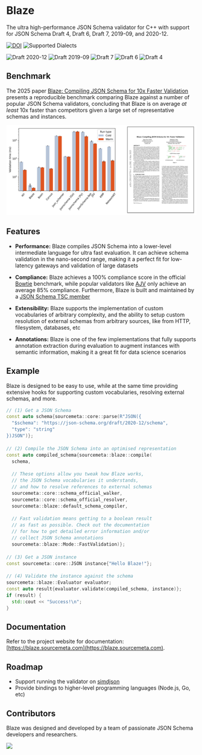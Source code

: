 Blaze
=====

The ultra high-performance JSON Schema validator for C++ with support for JSON
Schema Draft 4, Draft 6, Draft 7, 2019-09, and 2020-12.

[![DOI](https://zenodo.org/badge/DOI/10.5281/zenodo.14867298.svg)](https://doi.org/10.5281/zenodo.14867298)
![Supported Dialects](https://img.shields.io/endpoint?url=https%3A%2F%2Fbowtie.report%2Fbadges%2Fc%2B%2B-blaze%2Fsupported_versions.json)

![Draft 2020-12](https://img.shields.io/endpoint?url=https%3A%2F%2Fbowtie.report%2Fbadges%2Fc%2B%2B-blaze%2Fcompliance%2Fdraft2020-12.json)
![Draft 2019-09](https://img.shields.io/endpoint?url=https%3A%2F%2Fbowtie.report%2Fbadges%2Fc%2B%2B-blaze%2Fcompliance%2Fdraft2019-09.json)
![Draft 7](https://img.shields.io/endpoint?url=https%3A%2F%2Fbowtie.report%2Fbadges%2Fc%2B%2B-blaze%2Fcompliance%2Fdraft7.json)
![Draft 6](https://img.shields.io/endpoint?url=https%3A%2F%2Fbowtie.report%2Fbadges%2Fc%2B%2B-blaze%2Fcompliance%2Fdraft6.json)
![Draft 4](https://img.shields.io/endpoint?url=https%3A%2F%2Fbowtie.report%2Fbadges%2Fc%2B%2B-blaze%2Fcompliance%2Fdraft4.json)

Benchmark
---------

The 2025 paper [Blaze: Compiling JSON Schema for 10x Faster
Validation](https://arxiv.org/abs/2503.02770) presents a reproducible benchmark
comparing Blaze against a number of popular JSON Schema validators, concluding
that Blaze is on average _at least_ 10x faster than competitors given a large
set of representative schemas and instances.

[![](./assets/banner.png)](https://arxiv.org/abs/2503.02770)

Features
--------

- **Performance:** Blaze compiles JSON Schema into a lower-level intermediate
  language for ultra fast evaluation. It can achieve schema validation in the
  nano-second range, making it a perfect fit for low-latency gateways and
  validation of large datasets

- **Compliance:** Blaze achieves a 100% compliance score in the official
  [Bowtie](https://bowtie.report/#/implementations/cpp-blaze) benchmark, while
  popular validators like [AJV](https://bowtie.report/#/implementations/js-ajv)
  only achieve an average 85% compliance. Furthermore, Blaze is built and
  maintained by a [JSON Schema TSC member](https://www.jviotti.com)

- **Extensibility:** Blaze supports the implementation of custom vocabularies
  of arbitrary complexity, and the ability to setup custom resolution of
  external schemas from arbitrary sources, like from HTTP, filesystem,
  databases, etc

- **Annotations:** Blaze is one of the few implementations that fully supports
  annotation extraction during evaluation to augment instances with semantic
  information, making it a great fit for data science scenarios

Example
-------

Blaze is designed to be easy to use, while at the same time providing extensive
hooks for supporting custom vocabularies, resolving external schemas, and more.

```cpp
// (1) Get a JSON Schema
const auto schema{sourcemeta::core::parse(R"JSON({
  "$schema": "https://json-schema.org/draft/2020-12/schema",
  "type": "string"
})JSON")};

// (2) Compile the JSON Schema into an optimised representation
const auto compiled_schema{sourcemeta::blaze::compile(
  schema,

  // These options allow you tweak how Blaze works,
  // the JSON Schema vocabularies it understands,
  // and how to resolve references to external schemas
  sourcemeta::core::schema_official_walker,
  sourcemeta::core::schema_official_resolver,
  sourcemeta::blaze::default_schema_compiler,

  // Fast validation means getting to a boolean result
  // as fast as possible. Check out the documentation
  // for how to get detailed error information and/or
  // collect JSON Schema annotations
  sourcemeta::blaze::Mode::FastValidation)};

// (3) Get a JSON instance
const sourcemeta::core::JSON instance{"Hello Blaze!"};

// (4) Validate the instance against the schema
sourcemeta::blaze::Evaluator evaluator;
const auto result{evaluator.validate(compiled_schema, instance)};
if (result) {
  std::cout << "Success!\n";
}
```

Documentation
-------------

Refer to the project website for documentation:
[https://blaze.sourcemeta.com](https://blaze.sourcemeta.com).

Roadmap
-------

- Support running the validator on [simdjson](https://github.com/simdjson/simdjson)
- Provide bindings to higher-level programming languages (Node.js, Go, etc)

Contributors
------------

Blaze was designed and developed by a team of passionate JSON Schema developers
and researchers.

<a href="https://github.com/sourcemeta/blaze/graphs/contributors">
  <img src="https://contrib.rocks/image?repo=sourcemeta/blaze" />
</a>
